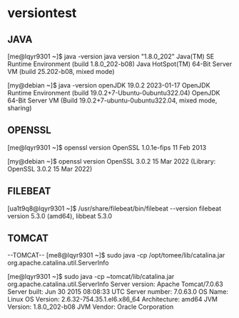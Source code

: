 # versiontest



## JAVA 

[me@lqyr9301 ~]$ java -version
java version "1.8.0_202"
Java(TM) SE Runtime Environment (build 1.8.0_202-b08)
Java HotSpot(TM) 64-Bit Server VM (build 25.202-b08, mixed mode)

[my@debian ~]$ java -version
openJDK 19.0.2 2023-01-17
OpenJDK Runtime Environment (build 19.0.2+7-Ubuntu-0ubuntu322.04)
OpenJDK 64-Bit Server VM (Build 19.0.2+7-ubuntu-0ubuntu322.04, mixed mode, sharing)


## OPENSSL


[me@lqyr9301 ~]$ openssl version
OpenSSL 1.0.1e-fips 11 Feb 2013

[my@debian ~]$ openssl version
OpenSSL 3.0.2 15 Mar 2022 (Library: OpenSSL 3.0.2 15 Mar 2022)


## FILEBEAT

[ua1t9q8@lqyr9301 ~]$ /usr/share/filebeat/bin/filebeat --version
filebeat version 5.3.0 (amd64), libbeat 5.3.0



## TOMCAT

--TOMCAT--
[me8@lqyr9301 ~]$ sudo java -cp /opt/tomee/lib/catalina.jar org.apache.catalina.util.ServerInfo


[me@lqyr9301 ~]$ sudo java -cp ~tomcat/lib/catalina.jar org.apache.catalina.util.ServerInfo
Server version: Apache Tomcat/7.0.63
Server built:   Jun 30 2015 08:08:33 UTC
Server number:  7.0.63.0
OS Name:        Linux
OS Version:     2.6.32-754.35.1.el6.x86_64
Architecture:   amd64
JVM Version:    1.8.0_202-b08
JVM Vendor:     Oracle Corporation

